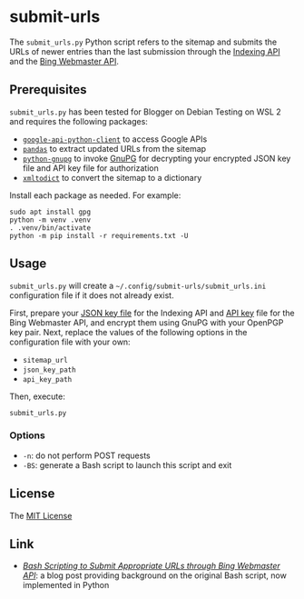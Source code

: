# submit-urls #

<!-- Python script that refers to sitemap and submits URLs through Indexing API
and Bing Webmaster API -->

The `submit_urls.py` Python script refers to the sitemap and submits the URLs
of newer entries than the last submission through the [Indexing
API](https://developers.google.com/search/apis/indexing-api/v3/quickstart) and
the [Bing Webmaster API](https://docs.microsoft.com/en-us/bingwebmaster/).

## Prerequisites ##

`submit_urls.py` has been tested for Blogger on Debian Testing on WSL 2 and
requires the following packages:

  * [`google-api-python-client`](https://github.com/googleapis/google-api-python-client/)
    to access Google APIs
  * [`pandas`](https://pandas.pydata.org/) to extract updated URLs from the
    sitemap
  * [`python-gnupg`](https://github.com/vsajip/python-gnupg) to invoke
    [GnuPG](https://gnupg.org/index.html) for decrypting your encrypted JSON
    key file and API key file for authorization
  * [`xmltodict`](https://github.com/martinblech/xmltodict) to convert the
    sitemap to a dictionary

Install each package as needed. For example:

``` shell
sudo apt install gpg
python -m venv .venv
. .venv/bin/activate
python -m pip install -r requirements.txt -U
```

## Usage ##

`submit_urls.py` will create a `~/.config/submit-urls/submit_urls.ini`
configuration file if it does not already exist.

First, prepare your [JSON key
file](https://developers.google.com/search/apis/indexing-api/v3/prereqs) for
the Indexing API and [API
key](https://docs.microsoft.com/en-us/bingwebmaster/getting-access) file for
the Bing Webmaster API, and encrypt them using GnuPG with your OpenPGP key
pair. Next, replace the values of the following options in the configuration
file with your own:

  * `sitemap_url`
  * `json_key_path`
  * `api_key_path`

Then, execute:

``` shell
submit_urls.py
```

### Options ###

  * `-n`: do not perform POST requests
  * `-BS`: generate a Bash script to launch this script and exit

## License ##

The [MIT License](LICENSE.md)

## Link ##

  * [*Bash Scripting to Submit Appropriate URLs through Bing Webmaster
    API*](https://carmine560.blogspot.com/2020/12/bash-scripting-to-submit-urls-through.html):
    a blog post providing background on the original Bash script, now
    implemented in Python

